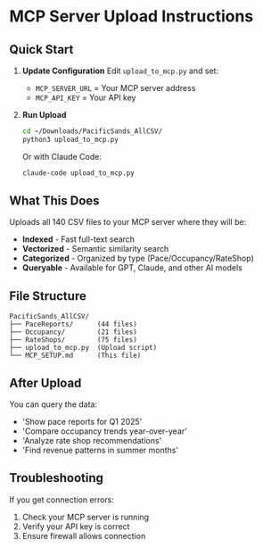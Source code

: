 # MCP Server Upload Instructions

## Quick Start

1. **Update Configuration**
   Edit `upload_to_mcp.py` and set:
   - `MCP_SERVER_URL` = Your MCP server address
   - `MCP_API_KEY` = Your API key

2. **Run Upload**
   ```bash
   cd ~/Downloads/PacificSands_AllCSV/
   python3 upload_to_mcp.py
   ```

   Or with Claude Code:
   ```bash
   claude-code upload_to_mcp.py
   ```

## What This Does

Uploads all 140 CSV files to your MCP server where they will be:
- **Indexed** - Fast full-text search
- **Vectorized** - Semantic similarity search
- **Categorized** - Organized by type (Pace/Occupancy/RateShop)
- **Queryable** - Available for GPT, Claude, and other AI models

## File Structure

```
PacificSands_AllCSV/
├── PaceReports/      (44 files)
├── Occupancy/        (21 files)
├── RateShops/        (75 files)
├── upload_to_mcp.py  (Upload script)
└── MCP_SETUP.md      (This file)
```

## After Upload

You can query the data:
- 'Show pace reports for Q1 2025'
- 'Compare occupancy trends year-over-year'
- 'Analyze rate shop recommendations'
- 'Find revenue patterns in summer months'

## Troubleshooting

If you get connection errors:
1. Check your MCP server is running
2. Verify your API key is correct
3. Ensure firewall allows connection

